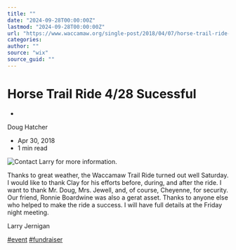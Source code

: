 ```yaml
---
title: ""
date: "2024-09-28T00:00:00Z"
lastmod: "2024-09-28T00:00:00Z"
url: "https://www.waccamaw.org/single-post/2018/04/07/horse-trail-ride-428"
categories:
author: ""
source: "wix"
source_guid: ""
---
```


# Horse Trail Ride 4/28 Sucessful

-

Doug Hatcher
- Apr 30, 2018
- 1 min read

![Contact Larry for more information.](https://static.wixstatic.com/media/98a108_47f47c711e644968a4d815a015d39132~mv2.jpg/v1/fill/w_147,h_197,al_c,q_80,usm_0.66_1.00_0.01,blur_2,enc_avif,quality_auto/98a108_47f47c711e644968a4d815a015d39132~mv2.jpg)

Thanks to great weather, the Waccamaw Trail Ride turned out well Saturday. I would like to thank Clay for his efforts before, during, and after the ride. I want to thank Mr. Doug, Mrs. Jewell, and, of course, Cheyenne, for security. Our friend, Ronnie Boardwine was also a gerat asset. Thanks to anyone else who helped to make the ride a success. I will have full details at the Friday night meeting.

Larry Jernigan

[#event](https://www.waccamaw.org/updates/hashtags/event) [#fundraiser](https://www.waccamaw.org/updates/hashtags/fundraiser)

